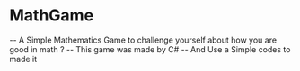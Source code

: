 # MathGame

-- A Simple Mathematics Game to challenge yourself about how you are good in math ? 
-- This game was made by C#
-- And Use a Simple codes to made it 
